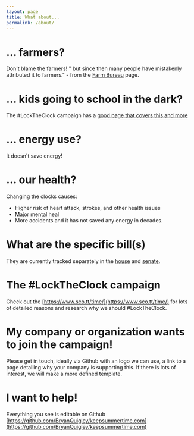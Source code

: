 ```yaml
---
layout: page
title: What about...
permalink: /about/
---
```


<link rel="stylesheet" type="text/css" href="../style.css">

# ... farmers?
Don't blame the farmers!  " but since then many people have mistakenly attributed it to farmers." - from the [Farm Bureau](https://www.fb.org/viewpoints/setting-the-record-straight-daylight-saving-time-and-farmers) page.

# ... kids going to school in the dark?
The #LockTheClock campaign has a [good page that covers this and more](https://www.sco.tt/time/research.html)

# ... energy use?
It doesn't save energy!

# ... our health?
Changing the clocks causes:
 * Higher risk of heart attack, strokes, and other health issues
 * Major mental heal
 * More accidents and it has not saved any energy in decades. 

# What are the specific bill(s)
They are currently tracked separately in the [house](https://www.congress.gov/bill/117th-congress/house-bill/69/cosponsors?searchResultViewType=expanded) and [senate](https://www.congress.gov/bill/117th-congress/senate-bill/623/cosponsors?searchResultViewType=expanded).

# The #LockTheClock campaign
Check out the [https://www.sco.tt/time/](https://www.sco.tt/time/) for lots of detailed reasons and research why we should #LockTheClock.

# My company or organization wants to join the campaign!
Please get in touch, ideally via Github with an logo we can use, a link to a page detailing why your company is supporting this. If there is lots of interest, we will make a more defined template.

# I want to help!
Everything you see is editable on Github [https://github.com/BryanQuigley/keepsummertime.com](https://github.com/BryanQuigley/keepsummertime.com)

